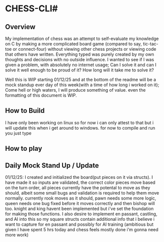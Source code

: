 # CHESS-CLI#
## Overview
My implementation of chess was an attempt to self-evaluate my knowledge on C by making a more complicated board game (compared to say, tic-tac-toe or connect-four) without viewing other chess projects or viewing code that others have written.
Everything typed was purely created by my own thoughts and decisions with no outside influence. I wanted to see if I was given a problem, with absolutely no internet usage; Can I solve it and can I solve it well enough to be proud of it? How long will it take me to solve it?

Well this is WIP starting 01/12/25 and at the bottom of the readme will be a mock standup ever day of this week(with a time of how long i worked on it); Come hell or high waters, I will produce something of value. 
even the formatting of this document is WIP.

## How to Build
I have only been working on linux so for now i can only attest to that but i will update this when i get around to windows. for now to compile and run you just type

## How to play

## Daily Mock Stand Up / Update
01/12/25: I created and initialized the board(put pieces on it via structs). I have made it so inputs are validated, the correct color pieces move based on the turn order, all pieces currently have the potental to move as they should, albeit some small bugs and validation is required
to help them move normally. currently rook moves as it should, pawn needs some more logic, queen needs one bug fixed before it moves correctly and then bishop will too. knight and king havent been implemented but i've set the foundation for making those functions.
I also desire to implement en passant, castling, and AI into this so my square structs contain additional info that i believe i want to capture for en passant and possibly for AI training (ambitious but given I have spent 5 hrs today and chess feels mostly done i'm gonna need more work) 
